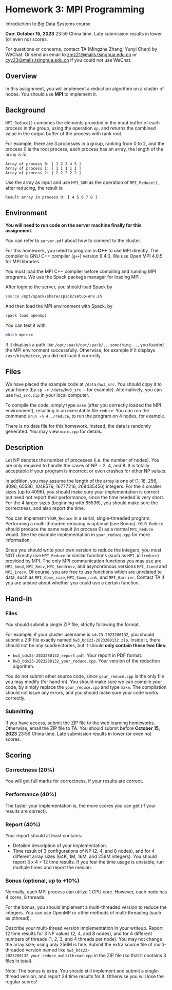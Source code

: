 # Homework 3: MPI Programming

Introduction to Big Data Systems course

**Due:  October 15, 2023** 23:59 China time. Late submission results in lower (or even no) scores.

For questions or concerns, contact TA (Mingzhe Zhang, Yunyi Chen) by WeChat. Or send an email to zmz21@mails.tsinghua.edu.cn or cyy23@mails.tsinghua.edu.cn if you could not use WeChat.

## Overview

In this assignment, you will implement a reduction algorithm on a cluster of nodes. You should use **MPI** to implement it.

## Background

`MPI_Reduce()` combines the elements provided in the input buffer of each process in the group, using the operation `op`, and returns the combined value in the output buffer of the process with rank root.

For example, there are 3 processes in a group, ranking from 0 to 2, and the process 0 is the root process, each process has an array, the length of the array is 5:

```
Array of process 0: [ 1 2 3 4 5 ]
Array of process 1: [ 1 1 1 1 1 ]
Array of process 2: [ 2 2 2 2 2 ]
```

Use the array as input and use `MPI_SUM` as the operation of `MPI_Reduce()`, after reducing, the result is:

```
Result array in process 0: [ 4 5 6 7 8 ]
```

## Environment

**You will need to run code on the server machine finally for this assignment.**

You can refer to `server.pdf` about how to connect to the cluster.

For this homework, you need to program in **C++** to use MPI directly. The compiler is GNU C++ compiler (`g++`) version 9.4.0. We use Open MPI 4.0.5 for MPI libraries.

You must load the MPI C++ compiler before compiling and running MPI programs. We use the Spack package manager for loading MPI.

After login to the server, you should load Spack by

```bash
source /opt/spack/share/spack/setup-env.sh
```

And then load the MPI environment with Spack, by

```bash
spack load openmpi
```

You can test it with

```bash
which mpicxx
```

If it displays a path like `/opt/spack/opt/spack/...something...`, you loaded the MPI environment successfully. Otherwise, for example if it displays `/usr/bin/mpicxx`, you did not load it correctly.

## Files

We have placed the example code at `/data/hw3_src`. You should copy it to your home (by `cp -r /data/hw3_src ~` for example). Alternatively, you can use `hw3_src.zip` in your local computer.

To compile the code, simply type `make` (after you correctly loaded the MPI environment), resulting in an executable file `reduce`. You can run the command `srun -n 4 ./reduce`, to run the program on 4 nodes, for example.

There is no data file for this homework. Instead, the data is randomly generated. You may view `main.cpp` for details.

## Description

Let NP denotes the number of processes (i.e. the number of nodes). You are only required to handle the cases of NP = 2, 4, and 8. It is totally acceptable if your program is incorrect or even crashes for other NP values.

In addition, you may assume the length of the array is one of (1, 16, 256, 4096, 65536, 1048576, 16777216, 268435456) integers. For the 4 smaller sizes (up to 4096), you should make sure your implementation is correct but need not report their performance, since the time needed is very short. For the 4 larger sizes (beginning with 65536), you should make sure the correctness, and also report the time.

You can implement `YOUR_Reduce` in a serial, single-threaded program. Performing a multi-threaded reducing is optional (see Bonus). `YOUR_Reduce` should produce the same result (in process 0) as a normal `MPI_Reduce` would. See the example implementation in `your_reduce.cpp` for more information.

Since you should write your own version to reduce the integers, you must NOT directly use `MPI_Reduce` or similar functions (such as `MPI_Allreduce`) provided by MPI. The only MPI communication functions you may use are `MPI_Send`, `MPI_Recv`, `MPI_Sendrecv`, and asynchronous versions `MPI_Isend` and `MPI_Irecv`. Of course, you are free to use functions which are unrelated to data, such as `MPI_Comm_size`, `MPI_Comm_rank`, and `MPI_Barrier`. Contact TA if you are unsure about whether you could use a certain function.

## Hand-in

### Files

You should submit a single ZIP file, strictly following the format.

For example, if your cluster username is `bds23-2023280132`, you should submit a ZIP file exactly named `hw3_bds23-2023280132.zip`. Inside it, there should not be any subdirectories, but it should **only contain these two files**:

* `hw3_bds23-2023280132_report.pdf`. Your report in PDF format.
* `hw3_bds23-2023280132_your_reduce.cpp`. Your version of the reduction algorithm.

You do not submit other source code, since `your_reduce.cpp` is the only file you may modify (for hand-in). You should make sure we can compile your code, by simply replace the `your_reduce.cpp` and type `make`. The compilation should not issue any errors, and you should make sure your code works correctly.

### Submitting

If you have access, submit the ZIP file to the web learning homeworks. Otherwise, email the ZIP file to TA. You should submit before **October 15, 2023** 23:59 China time. Late submission results in lower (or even no) scores.

## Scoring

### Correctness (20%)

You will get full marks for correctness, if your results are correct.

### Performance (40%)

The faster your implementation is, the more scores you can get (if your results are correct).

### Report (40%)

Your report should at least contains:

* Detailed description of your implementation.
* Time result of 3 configurations of NP (2, 4, and 8 nodes), and for 4 different array sizes (64K, 1M, 16M, and 256M integers). You should report 3 x 4 = 12 time results. If you feel the time usage is unstable, run multiple times and report the median.

### Bonus (optional, up to +10%)

Normally, each MPI process can utilize 1 CPU core. However, each node has 4 cores, 8 threads.

For the bonus, you should implement a multi-threaded version to reduce the integers. You can use OpenMP or other methods of multi-threading (such as pthread).

Describe your multi-thread version implementation in your writeup. Report 12 time results for 3 NP values (2, 4, and 8 nodes), and for 4 different numbers of threads (1, 2, 3, and 4 threads per node). You may not change the array size; using only 256M is fine. Submit the extra source file of multi-threaded version named like `hw3_bds23-2023280132_your_reduce_multithread.cpp` in the ZIP file (so that it contains 3 files in total).

Note: The bonus is extra. You should still implement and submit a single-thread version, and report 24 time results for it. Otherwise you will lose the regular scores!
